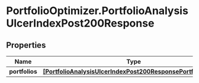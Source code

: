 # PortfolioOptimizer.PortfolioAnalysisUlcerIndexPost200Response

## Properties

Name | Type | Description | Notes
------------ | ------------- | ------------- | -------------
**portfolios** | [**[PortfolioAnalysisUlcerIndexPost200ResponsePortfoliosInner]**](PortfolioAnalysisUlcerIndexPost200ResponsePortfoliosInner.md) |  | 


